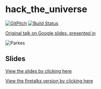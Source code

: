# hack_the_universe

[![GitPitch](https://gitpitch.com/assets/badge.svg)](https://gitpitch.com/hotpeppersec/hack_the_universe/master) [![Build Status](https://travis-ci.com/hotpeppersec/hack_the_universe.svg?branch=master)](https://travis-ci.com/hotpeppersec/hack_the_universe)


[Original talk on Google slides, presented in ](https://docs.google.com/presentation/d/15SsmWDigwKuY_t6yHhm1zHls5Sz6r3hq3XSGUgyuw-M/)

![Parkes](https://github.com/hotpeppersec/hack_the_universe/blob/master/assets/img/Parkes_radio_telescope.jpg)

## Slides

[View the slides by clicking here](https://gitpitch.com/hotpeppersec/hack_the_universe/)

[View the firetalks version by clicking here](https://gitpitch.com/hotpeppersec/hack_the_universe/master?p=shmoo_firetalks)
